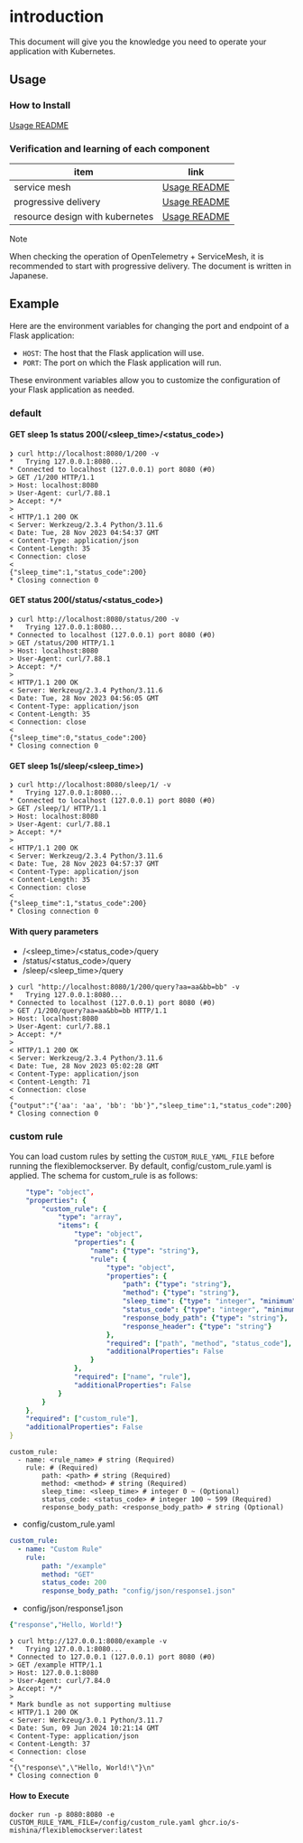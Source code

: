 # introduction

This document will give you the knowledge you need to operate your application with Kubernetes.

## Usage

### How to Install

[Usage README](./sample_manifest/README.md)

### Verification and learning of each component

| item | link |
|------|------|
| service mesh | [Usage README](./docs/istio/README.md) |
| progressive delivery | [Usage README](./docs/flagger/README.md) |
| resource design with kubernetes | [Usage README](./docs/k8s-resource//README.md) |

> [!NOTE]
> When checking the operation of OpenTelemetry + ServiceMesh, it is recommended to start with progressive delivery.
> The document is written in Japanese.

## Example

Here are the environment variables for changing the port and endpoint of a Flask application:

* `HOST`: The host that the Flask application will use.
* `PORT`: The port on which the Flask application will run.

These environment variables allow you to customize the configuration of your Flask application as needed.

### default

#### GET sleep 1s status 200(/<sleep_time>/<status_code>)

```:terminal
❯ curl http://localhost:8080/1/200 -v
*   Trying 127.0.0.1:8080...
* Connected to localhost (127.0.0.1) port 8080 (#0)
> GET /1/200 HTTP/1.1
> Host: localhost:8080
> User-Agent: curl/7.88.1
> Accept: */*
>
< HTTP/1.1 200 OK
< Server: Werkzeug/2.3.4 Python/3.11.6
< Date: Tue, 28 Nov 2023 04:54:37 GMT
< Content-Type: application/json
< Content-Length: 35
< Connection: close
<
{"sleep_time":1,"status_code":200}
* Closing connection 0
```

#### GET status 200(/status/<status_code>)

```:terminal
❯ curl http://localhost:8080/status/200 -v
*   Trying 127.0.0.1:8080...
* Connected to localhost (127.0.0.1) port 8080 (#0)
> GET /status/200 HTTP/1.1
> Host: localhost:8080
> User-Agent: curl/7.88.1
> Accept: */*
>
< HTTP/1.1 200 OK
< Server: Werkzeug/2.3.4 Python/3.11.6
< Date: Tue, 28 Nov 2023 04:56:05 GMT
< Content-Type: application/json
< Content-Length: 35
< Connection: close
<
{"sleep_time":0,"status_code":200}
* Closing connection 0
```

#### GET sleep 1s(/sleep/<sleep_time>)

```:terminal
❯ curl http://localhost:8080/sleep/1/ -v
*   Trying 127.0.0.1:8080...
* Connected to localhost (127.0.0.1) port 8080 (#0)
> GET /sleep/1/ HTTP/1.1
> Host: localhost:8080
> User-Agent: curl/7.88.1
> Accept: */*
>
< HTTP/1.1 200 OK
< Server: Werkzeug/2.3.4 Python/3.11.6
< Date: Tue, 28 Nov 2023 04:57:37 GMT
< Content-Type: application/json
< Content-Length: 35
< Connection: close
<
{"sleep_time":1,"status_code":200}
* Closing connection 0
```

#### With query parameters

* /<sleep_time>/<status_code>/query
* /status/<status_code>/query
* /sleep/<sleep_time>/query

```:terminal
❯ curl "http://localhost:8080/1/200/query?aa=aa&bb=bb" -v
*   Trying 127.0.0.1:8080...
* Connected to localhost (127.0.0.1) port 8080 (#0)
> GET /1/200/query?aa=aa&bb=bb HTTP/1.1
> Host: localhost:8080
> User-Agent: curl/7.88.1
> Accept: */*
>
< HTTP/1.1 200 OK
< Server: Werkzeug/2.3.4 Python/3.11.6
< Date: Tue, 28 Nov 2023 05:02:28 GMT
< Content-Type: application/json
< Content-Length: 71
< Connection: close
<
{"output":"{'aa': 'aa', 'bb': 'bb'}","sleep_time":1,"status_code":200}
* Closing connection 0
```

### custom rule

You can load custom rules by setting the `CUSTOM_RULE_YAML_FILE` before running the flexiblemockserver.
By default, config/custom_rule.yaml is applied. The schema for custom_rule is as follows:

```json:custom_rule.yaml
    "type": "object",
    "properties": {
        "custom_rule": {
            "type": "array",
            "items": {
                "type": "object",
                "properties": {
                    "name": {"type": "string"},
                    "rule": {
                        "type": "object",
                        "properties": {
                            "path": {"type": "string"},
                            "method": {"type": "string"},
                            "sleep_time": {"type": "integer", "minimum": 0},
                            "status_code": {"type": "integer", "minimum": 100, "maximum": 599},
                            "response_body_path": {"type": "string"},
                            "response_header": {"type": "string"}
                        },
                        "required": ["path", "method", "status_code"],
                        "additionalProperties": False
                    }
                },
                "required": ["name", "rule"],
                "additionalProperties": False
            }
        }
    },
    "required": ["custom_rule"],
    "additionalProperties": False
}
```

```yaml:
custom_rule:
  - name: <rule_name> # string (Required)
    rule: # (Required)
        path: <path> # string (Required)
        method: <method> # string (Required)
        sleep_time: <sleep_time> # integer 0 ~ (Optional)
        status_code: <status_code> # integer 100 ~ 599 (Required)
        response_body_path: <response_body_path> # string (Optional)
```

* config/custom_rule.yaml

```terminal:config/custom_rule.yaml
custom_rule:
  - name: "Custom Rule"
    rule:
        path: "/example"
        method: "GET"
        status_code: 200
        response_body_path: "config/json/response1.json"
```

* config/json/response1.json

```terminal:config/custom_rule.yaml
{"response","Hello, World!"}
```

```terminal:
❯ curl http://127.0.0.1:8080/example -v
*   Trying 127.0.0.1:8080...
* Connected to 127.0.0.1 (127.0.0.1) port 8080 (#0)
> GET /example HTTP/1.1
> Host: 127.0.0.1:8080
> User-Agent: curl/7.84.0
> Accept: */*
>
* Mark bundle as not supporting multiuse
< HTTP/1.1 200 OK
< Server: Werkzeug/3.0.1 Python/3.11.7
< Date: Sun, 09 Jun 2024 10:21:14 GMT
< Content-Type: application/json
< Content-Length: 37
< Connection: close
<
"{\"response\",\"Hello, World!\"}\n"
* Closing connection 0
```

#### How to Execute

```terminal:
docker run -p 8080:8080 -e CUSTOM_RULE_YAML_FILE=/config/custom_rule.yaml ghcr.io/s-mishina/flexiblemockserver:latest
```
